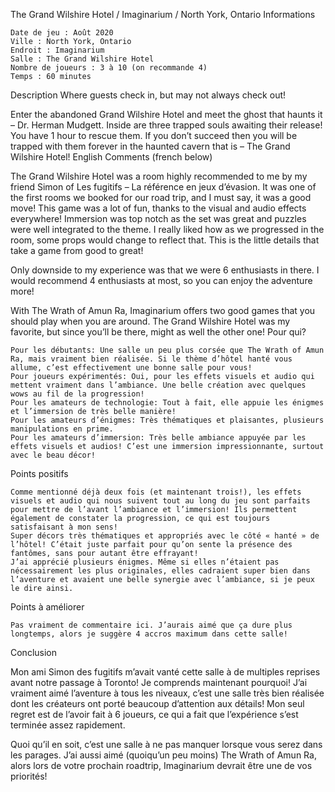 
The Grand Wilshire Hotel / Imaginarium / North York, Ontario
Informations

    Date de jeu : Août 2020
    Ville : North York, Ontario
    Endroit : Imaginarium
    Salle : The Grand Wilshire Hotel
    Nombre de joueurs : 3 à 10 (on recommande 4)
    Temps : 60 minutes

Description
Where guests check in, but may not always check out!

Enter the abandoned Grand Wilshire Hotel and meet the ghost that haunts it – Dr. Herman Mudgett. Inside are three trapped souls awaiting their release! You have 1 hour to rescue them. If you don’t succeed then you will be trapped with them forever in the haunted cavern that is – The Grand Wilshire Hotel!
English Comments (french below)

The Grand Wilshire Hotel was a room highly recommended to me by my friend Simon of Les fugitifs – La référence en jeux d’évasion. It was one of the first rooms we booked for our road trip, and I must say, it was a good move! This game was a lot of fun, thanks to the visual and audio effects everywhere! Immersion was top notch as the set was great and puzzles were well integrated to the theme. I really liked how as we progressed in the room, some props would change to reflect that. This is the little details that take a game from good to great!

Only downside to my experience was that we were 6 enthusiasts in there. I would recommend 4 enthusiasts at most, so you can enjoy the adventure more!

With The Wrath of Amun Ra, Imaginarium offers two good games that you should play when you are around. The Grand Wilshire Hotel was my favorite, but since you’ll be there, might as well the other one!
Pour qui?

    Pour les débutants: Une salle un peu plus corsée que The Wrath of Amun Ra, mais vraiment bien réalisée. Si le thème d’hôtel hanté vous allume, c’est effectivement une bonne salle pour vous!
    Pour joueurs expérimentés: Oui, pour les effets visuels et audio qui mettent vraiment dans l’ambiance. Une belle création avec quelques wows au fil de la progression!
    Pour les amateurs de technologie: Tout à fait, elle appuie les énigmes et l’immersion de très belle manière!
    Pour les amateurs d’énigmes: Très thématiques et plaisantes, plusieurs manipulations en prime.
    Pour les amateurs d’immersion: Très belle ambiance appuyée par les effets visuels et audios! C’est une immersion impressionnante, surtout avec le beau décor!

 Points positifs

    Comme mentionné déjà deux fois (et maintenant trois!), les effets visuels et audio qui nous suivent tout au long du jeu sont parfaits pour mettre de l’avant l’ambiance et l’immersion! Ils permettent également de constater la progression, ce qui est toujours satisfaisant à mon sens!
    Super décors très thématiques et appropriés avec le côté « hanté » de l’hôtel! C’était juste parfait pour qu’on sente la présence des fantômes, sans pour autant être effrayant!
    J’ai apprécié plusieurs énigmes. Même si elles n’étaient pas nécessairement les plus originales, elles cadraient super bien dans l’aventure et avaient une belle synergie avec l’ambiance, si je peux le dire ainsi.

Points à améliorer

    Pas vraiment de commentaire ici. J’aurais aimé que ça dure plus longtemps, alors je suggère 4 accros maximum dans cette salle!

Conclusion

Mon ami Simon des fugitifs m’avait vanté cette salle à de multiples reprises avant notre passage à Toronto! Je comprends maintenant pourquoi! J’ai vraiment aimé l’aventure à tous les niveaux, c’est une salle très bien réalisée dont les créateurs ont porté beaucoup d’attention aux détails! Mon seul regret est de l’avoir fait à 6 joueurs, ce qui a fait que l’expérience s’est terminée assez rapidement.

Quoi qu’il en soit, c’est une salle à ne pas manquer lorsque vous serez dans les parages. J’ai aussi aimé (quoiqu’un peu moins) The Wrath of Amun Ra, alors lors de votre prochain roadtrip, Imaginarium devrait être une de vos priorités!
